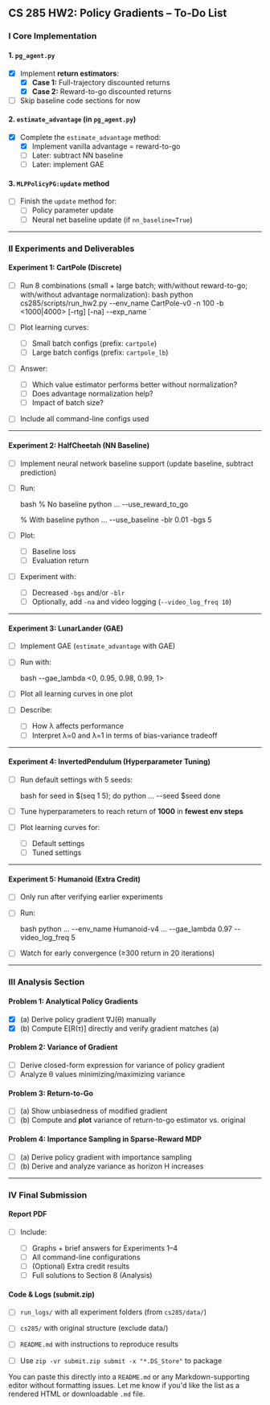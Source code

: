 ## CS 285 HW2: Policy Gradients – To-Do List

### I Core Implementation

#### 1. `pg_agent.py`
- [x] Implement **return estimators**:
  - [x] **Case 1:** Full-trajectory discounted returns 
  - [x] **Case 2:** Reward-to-go discounted returns
- [ ] Skip baseline code sections for now

#### 2. `estimate_advantage` (in `pg_agent.py`)
- [x] Complete the `estimate_advantage` method:
  - [x] Implement vanilla advantage = reward-to-go
  - [ ] Later: subtract NN baseline
  - [ ] Later: implement GAE

#### 3. `MLPPolicyPG:update` method
- [ ] Finish the `update` method for:
  - [ ] Policy parameter update
  - [ ] Neural net baseline update (if `nn_baseline=True`)

---

### II Experiments and Deliverables

#### Experiment 1: CartPole (Discrete)
- [ ] Run 8 combinations (small + large batch; with/without reward-to-go; with/without advantage normalization):
  bash
  python cs285/scripts/run_hw2.py --env_name CartPole-v0 -n 100 -b <1000|4000> [-rtg] [-na] --exp_name <name>
`

- [ ] Plot learning curves:

  - [ ] Small batch configs (prefix: `cartpole`)
  - [ ] Large batch configs (prefix: `cartpole_lb`)
- [ ] Answer:

  - [ ] Which value estimator performs better without normalization?
  - [ ] Does advantage normalization help?
  - [ ] Impact of batch size?
- [ ] Include all command-line configs used

---

#### Experiment 2: HalfCheetah (NN Baseline)

- [ ] Implement neural network baseline support (update baseline, subtract prediction)
- [ ] Run:

  bash
  % No baseline
  python ... --use_reward_to_go

  % With baseline
  python ... --use_baseline -blr 0.01 -bgs 5
  
- [ ] Plot:

  - [ ] Baseline loss
  - [ ] Evaluation return
- [ ] Experiment with:

  - [ ] Decreased `-bgs` and/or `-blr`
  - [ ] Optionally, add `-na` and video logging (`--video_log_freq 10`)

---

#### Experiment 3: LunarLander (GAE)

- [ ] Implement GAE (`estimate_advantage` with GAE)
- [ ] Run with:

  bash
  --gae_lambda <0, 0.95, 0.98, 0.99, 1>
  
- [ ] Plot all learning curves in one plot
- [ ] Describe:

  - [ ] How λ affects performance
  - [ ] Interpret λ=0 and λ=1 in terms of bias-variance tradeoff

---

#### Experiment 4: InvertedPendulum (Hyperparameter Tuning)

- [ ] Run default settings with 5 seeds:

  bash
  for seed in $(seq 1 5); do
    python ... --seed $seed
  done
  
- [ ] Tune hyperparameters to reach return of **1000** in **fewest env steps**
- [ ] Plot learning curves for:

  - [ ] Default settings
  - [ ] Tuned settings

---

#### Experiment 5: Humanoid (Extra Credit)

- [ ] Only run after verifying earlier experiments
- [ ] Run:

  bash
  python ... --env_name Humanoid-v4 ... --gae_lambda 0.97 --video_log_freq 5
  
- [ ] Watch for early convergence (≥300 return in 20 iterations)

---

### III Analysis Section

#### Problem 1: Analytical Policy Gradients

- [x] (a) Derive policy gradient ∇J(θ) manually
- [x] (b) Compute E\[R(τ)] directly and verify gradient matches (a)

#### Problem 2: Variance of Gradient

- [ ] Derive closed-form expression for variance of policy gradient
- [ ] Analyze θ values minimizing/maximizing variance

#### Problem 3: Return-to-Go

- [ ] (a) Show unbiasedness of modified gradient
- [ ] (b) Compute and **plot** variance of return-to-go estimator vs. original

#### Problem 4: Importance Sampling in Sparse-Reward MDP

- [ ] (a) Derive policy gradient with importance sampling
- [ ] (b) Derive and analyze variance as horizon H increases

---

### IV Final Submission

#### Report PDF

- [ ] Include:

  - [ ] Graphs + brief answers for Experiments 1–4
  - [ ] All command-line configurations
  - [ ] (Optional) Extra credit results
  - [ ] Full solutions to Section 8 (Analysis)

#### Code & Logs (submit.zip)

- [ ] `run_logs/` with all experiment folders (from `cs285/data/`)
- [ ] `cs285/` with original structure (exclude data/)
- [ ] `README.md` with instructions to reproduce results
- [ ] Use `zip -vr submit.zip submit -x "*.DS_Store"` to package



You can paste this directly into a `README.md` or any Markdown-supporting editor without formatting issues. Let me know if you'd like the list as a rendered HTML or downloadable `.md` file.

